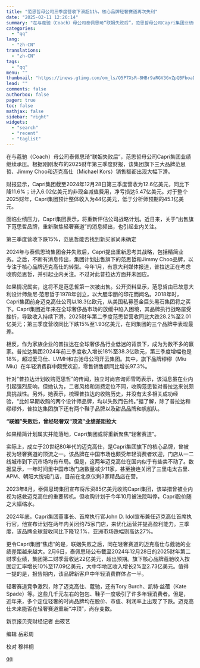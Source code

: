 ```yaml
---
title: "范思哲母公司三季度营收下滑超11%，核心品牌轻奢赛道再次失利"
date: "2025-02-11 12:26:14"
summary: "在与蔻驰（Coach）母公司泰佩思琦“联姻失败后”，范思哲母公司Capri集团业绩继续承压。根据刚刚..."
categories:
  - "qq"
lang:
  - "zh-CN"
translations:
  - "zh-CN"
tags:
  - "qq"
menu: ""
thumbnail: "https://inews.gtimg.com/om_ls/O5P7XsR-8HBr9aRGV3GvZpQBFboaD_Lw6agvMV4DY4m-UAA_640360/0"
lead: ""
comments: false
authorbox: false
pager: true
toc: false
mathjax: false
sidebar: "right"
widgets:
  - "search"
  - "recent"
  - "taglist"
---
```


在与蔻驰（Coach）母公司泰佩思琦“联姻失败后”，范思哲母公司Capri集团业绩继续承压。根据刚刚发布的2025财年第三季度财报，该集团旗下三大品牌范思哲、Jimmy Choo和迈克高仕（Michael Kors）销售额都出现大幅下滑。

财报显示，Capri集团截至2024年12月28日第三季度营收为12.6亿美元，同比下降11.6%；计入6.02亿美元的非现金减值费用，净亏损达5.47亿美元。对于整个2025财年，Capri集团预计整体收入为44亿美元，低于分析师预期的45.1亿美元。

面临业绩压力，Capri集团表示，将重新评估公司战略计划。近日来，关于“出售旗下范思哲品牌，重新聚焦轻奢赛道”的消息频出，也引起业内关注。

第三季度营收下跌15%，范思哲能否找到新买家尚未确定

2024年与泰佩思琦集团合并失败后，Capri提出重新思考其战略，包括精简业务。之后，不断有消息传出，集团计划出售旗下的范思哲和Jimmy Choo品牌，以专注于核心品牌迈克高仕的转型。今年1月，有意大利媒体报道，普拉达正在考虑收购范思哲，并引起业内关注。不过对此普拉达方面并未回应。

如果情况属实，这将不是范思哲第一次被出售。公开资料显示，范思哲由已故意大利设计师詹尼·范思哲于1978年创立，以大胆华丽的印花而闻名。2018年时，Capri集团前身迈克高仕公司以18.3亿欧元，从美国私募基金巨头黑石集团将之买下。Capri集团近年来在全球奢侈品市场的放缓中陷入困境，其品牌执行战略屡受挫折，导致收入持续下滑。2025财年第二季度范思哲营收同比大跌28.2%至2.01亿美元；第三季度营收同比下跌15%至1.93亿美元，在同集团的三个品牌中表现最差。

相反，作为家族企业的普拉达在全球奢侈品行业低迷的背景下，成为为数不多的赢家。普拉达集团2024年前三季度收入增长18%至38.3亿欧元，第三季度增幅也是18%，超过爱马仕、LVMH和古驰母公司开云集团。其中，旗下品牌缪缪（Miu Miu）在年轻消费群中颇受欢迎，零售销售额同比增长97.3%。

针对“普拉达计划收购范思哲”的传闻，独立时尚咨询师雪筠表示，该消息虽在业内引起强烈反响，但她认为，二者风格和消费定位不同，收购范思哲对普拉达来说颇具挑战性。另外，她表示，梳理普拉达的收购历史，并没有太多相关成功经验，“比如早期收购的两个设计师品牌，均以失败而告终。”据了解，除了普拉达和缪缪外，普拉达集团旗下还有两个鞋子品牌以及甜品品牌和帆船队。

**“联姻”失败后，曾经轻奢双“顶流”业绩差距拉大**

如果精简计划属实并能落地，Capri集团或将重新聚焦“轻奢赛道”。

实际上，成立于20世纪80年代的迈克高仕，是Capri集团旗下的核心品牌，曾被视为轻奢赛道的顶流之一。该品牌在中国市场也颇受年轻消费者欢迎，门店从一二线城市到下沉市场均有布局。但是，这两年迈克高仕在国内似乎有些卖不动了。数据显示，一年时间里中国市场门店数量减少11家，甚至接连关闭了三里屯太古里、APM、朝阳大悦城门店，目前在北京仅剩3家精品店在营。

2023年8月，泰佩思琦集团宣布将斥资85亿美元收购Capri集团，该举措曾被业内视为拯救迈克高仕的重要转机。但收购计划于今年10月被法院叫停，Capri股价随之大幅缩水。

2024年底，Capri集团董事长、首席执行官John D. Idol宣布兼任迈克高仕首席执行官，他宣布计划在两年内关闭约75家门店，来优化运营并提高盈利能力。三季度，该品牌全球营收同比下降12.1%，亚洲市场跌幅则高达27%。

更令Capri集团“焦虑”的是，联姻失败之后，同在轻奢赛道的迈克高仕与蔻驰的业绩差距越来越大。2月6日，泰佩思琦公布截至2024年12月28日的2025财年第二财季业绩，集团第二财季营收达22亿美元，超出预期。旗下核心品牌蔻驰收入按固定汇率增长10%至17.09亿美元，大中华地区收入增长2%至2.73亿美元。值得一提的是，报告期内，该品牌新客户中年轻消费群体占一半。

轻奢赛道竞争激烈，除了迈克高仕、蔻驰，还有Tory Burch、凯特·丝蓓（Kate Spade）等。这些几千元左右的包包、鞋子一度吸引了许多年轻消费者。但是，近年来，多个定位轻奢的时尚品牌均在股价、市值、利润率上出现了下跌。迈克高仕未来能否在轻奢赛道重新“冲顶”，尚存变数。

新京报贝壳财经记者 曲筱艺

编辑 岳彩周

校对 穆祥桐

[qq](https://new.qq.com/rain/a/20250211A03ZIQ00)
